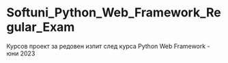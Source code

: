 # Softuni_Python_Web_Framework_Regular_Exam
 Курсов проект за редовен изпит след курса Python Web Framework - юни 2023
